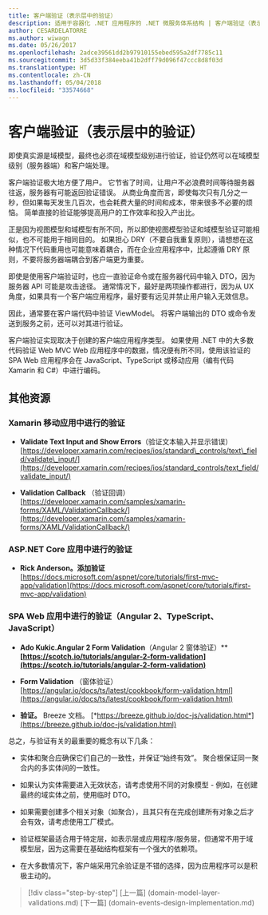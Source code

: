 ```yaml
---
title: 客户端验证（表示层中的验证）
description: 适用于容器化 .NET 应用程序的 .NET 微服务体系结构 | 客户端验证（表示层中的验证）
author: CESARDELATORRE
ms.author: wiwagn
ms.date: 05/26/2017
ms.openlocfilehash: 2adce39561dd2b97910155ebed595a2df7785c11
ms.sourcegitcommit: 3d5d33f384eeba41b2dff79d096f47ccc8d8f03d
ms.translationtype: HT
ms.contentlocale: zh-CN
ms.lasthandoff: 05/04/2018
ms.locfileid: "33574668"
---
```

# <a name="client-side-validation-validation-in-the-presentation-layers"></a>客户端验证（表示层中的验证）

即使真实源是域模型，最终也必须在域模型级别进行验证，验证仍然可以在域模型级别（服务器端）和客户端处理。

客户端验证极大地方便了用户。 它节省了时间，让用户不必浪费时间等待服务器往返，服务器有可能返回验证错误。 从商业角度而言，即使每次只有几分之一秒，但如果每天发生几百次，也会耗费大量的时间和成本，带来很多不必要的烦恼。 简单直接的验证能够提高用户的工作效率和投入产出比。

正是因为视图模型和域模型有所不同，所以即使视图模型验证和域模型验证可能相似，也不可能用于相同目的。 如果担心 DRY（不要自我重复原则），请想想在这种情况下代码重用也可能意味着耦合，而在企业应用程序中，比起遵循 DRY 原则，不要将服务器端耦合到客户端更为重要。

即使是使用客户端验证时，也应一直验证命令或在服务器代码中输入 DTO，因为服务器 API 可能是攻击途径。 通常情况下，最好是两项操作都进行，因为从 UX 角度，如果具有一个客户端应用程序，最好要有远见并禁止用户输入无效信息。

因此，通常要在客户端代码中验证 ViewModel。 将客户端输出的 DTO 或命令发送到服务之前，还可以对其进行验证。

客户端验证实现取决于创建的客户端应用程序类型。 如果使用 .NET 中的大多数代码验证 Web MVC Web 应用程序中的数据，情况便有所不同，使用该验证的 SPA Web 应用程序会在 JavaScript、TypeScript 或移动应用（编有代码 Xamarin 和 C\#）中进行编码。

## <a name="additional-resources"></a>其他资源

### <a name="validation-in-xamarin-mobile-apps"></a>Xamarin 移动应用中进行的验证

-   **Validate Text Input and Show Errors**（验证文本输入并显示错误）
    [https://developer.xamarin.com/recipes/ios/standard\_controls/text\_field/validate\_input/](https://developer.xamarin.com/recipes/ios/standard_controls/text_field/validate_input/)

-   **Validation Callback**
    （验证回调）[https://developer.xamarin.com/samples/xamarin-forms/XAML/ValidationCallback/](https://developer.xamarin.com/samples/xamarin-forms/XAML/ValidationCallback/)

### <a name="validation-in-aspnet-core-apps"></a>ASP.NET Core 应用中进行的验证

-   **Rick Anderson。添加验证**
    [https://docs.microsoft.com/aspnet/core/tutorials/first-mvc-app/validation](https://docs.microsoft.com/aspnet/core/tutorials/first-mvc-app/validation)

### <a name="validation-in-spa-web-apps-angular-2-typescript-javascript"></a>SPA Web 应用中进行的验证（Angular 2、TypeScript、JavaScript）

-   **Ado Kukic.Angular 2 Form Validation**（Angular 2 窗体验证）**
    **[https://scotch.io/tutorials/angular-2-form-validation](https://scotch.io/tutorials/angular-2-form-validation)**

-   **Form Validation**
    （窗体验证）[https://angular.io/docs/ts/latest/cookbook/form-validation.html](https://angular.io/docs/ts/latest/cookbook/form-validation.html)

-   **验证。** Breeze 文档。
    [*https://breeze.github.io/doc-js/validation.html*](https://breeze.github.io/doc-js/validation.html)

总之，与验证有关的最重要的概念有以下几条：

-   实体和聚合应确保它们自己的一致性，并保证“始终有效”。 聚合根保证同一聚合内的多实体间的一致性。

-   如果认为实体需要进入无效状态，请考虑使用不同的对象模型 - 例如，在创建最终的域实体之前，使用临时 DTO。

-   如果需要创建多个相关对象（如聚合），且其只有在完成创建所有对象之后才会有效，请考虑使用工厂模式。

-   验证框架最适合用于特定层，如表示层或应用程序/服务层，但通常不用于域模型层，因为这需要在基础结构框架有一个强大的依赖项。

-   在大多数情况下，客户端采用冗余验证是不错的选择，因为应用程序可以是积极主动的。


>[!div class="step-by-step"]
[上一篇] (domain-model-layer-validations.md) [下一篇] (domain-events-design-implementation.md)

